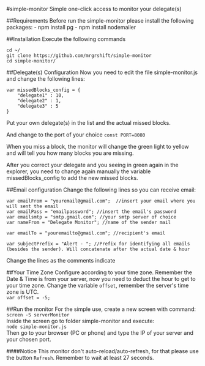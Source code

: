 #simple-monitor
Simple one-click access to monitor your delegate(s)

##Requirements
Before run the simple-monitor please install the following packages:
    - npm install pg
    - npm install nodemailer

##Installation
Execute the following commands
```
cd ~/
git clone https://github.com/mrgrshift/simple-monitor
cd simple-monitor/
```
##Delegate(s) Configuration
Now you need to edit the file simple-monitor.js and change the following lines:
```
var missedBlocks_config = {
    "delegate1" : 10,
    "delegate2" : 1,
    "delegate3" : 5
}
```
Put your own delegate(s) in the list and the actual missed blocks.

And change to the port of your choice
`const PORT=8080`

When you miss a block, the monitor will change the green light to yellow and will tell you how many blocks you are missing.

After you correct your delegate and you seeing in green again in the explorer, you need to change again manually the variable missedBlocks_config to add the new missed blocks.

##Email configuration
Change the following lines so you can receive email:
```
var emailFrom = "youremail@gmail.com";  //insert your email where you will sent the email
var emailPass = "emailpassword"; //insert the email's password
var emailsmtp = "smtp.gmail.com"; //your smtp server of choice
var nameFrom = "Delegate Monitor"; //name of the sender mail

var emailTo = "youremailto@gmail.com"; //recipient's email

var subjectPrefix = "Alert - "; //Prefix for identifying all emails (besides the sender). Will concatenate after the actual date & hour
```
Change the lines as the comments indicate

##Your Time Zone
Configure according to your time zone. Remember the Date & Time is from your server, now you need to deduct the hour to get to your time zone.
Change the variable `offset`, remember the server's time zone is UTC.<br>
`var offset = -5;`

##Run the monitor
For the simple use, create a new screen with command:<br>
`screen -S serverMonitor`<br>
Inside the screen go to folder simple-monitor and execute:<br>
`node simple-monitor.js`<br>
Then go to your browser (PC or phone) and type the IP of your server and your chosen port.




####Notice
This monitor don't auto-reload/auto-refresh, for that please use the button `Refresh`. Remember to wait at least 27 seconds.
